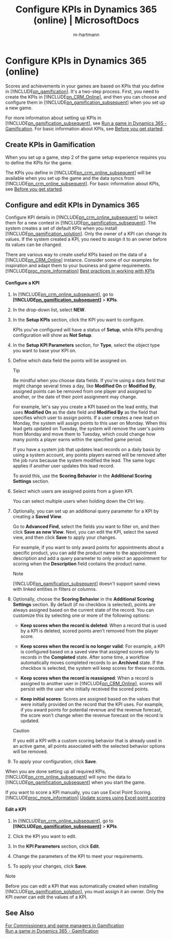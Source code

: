 ﻿---
title: "Configure KPIs in Dynamics 365 (online) | MicrosoftDocs"
ms.custom: ""
ms.date: "04/18/2017"
ms.reviewer: ""
ms.service: "gamification"
ms.suite: ""
ms.tgt_pltfrm: ""
ms.topic: "get-started-article"
applies_to: 
  - "Dynamics 365 (online)"
ms.assetid: b0c9af15-5cdf-4f8b-838c-49bf5dd50b6b
caps.latest.revision: 29
author: "m-hartmann"
ms.author: "mhart"
manager: "sakudes"
---
# Configure KPIs in Dynamics 365 (online)
Scores and achievements in your games are based on KPIs that you define in [!INCLUDE[pn_gamification](includes/pn-gamification-md.md)]. It's a two-step process. First, you need to create the KPIs in [!INCLUDE[pn_CRM_Online](includes/pn-crm-online-md.md)], and then you can choose and configure them in [!INCLUDE[pn_gamification_subsequent](includes/pn-gamification-subsequent-md.md)] when you set up a new game.  
  
 For more information about setting up KPIs in [!INCLUDE[pn_gamification_subsequent](includes/pn-gamification-subsequent-md.md)], see [Run a game in Dynamics 365 - Gamification](run-a-game-in-dynamics-365-gamification.md). For basic information about KPIs, see [Before you get started](before-you-get-started.md).  
  
<a name="BKMK_createKPI"></a>   
## Create KPIs in Gamification  
 When you set up a game, step 2 of the game setup experience requires you to define the KPIs for the game.  
  
 The KPIs you define in [!INCLUDE[pn_crm_online_subsequent](includes/pn-crm-online-subsequent-md.md)] will be available when you set up the game and the data syncs from [!INCLUDE[pn_crm_online_subsequent](includes/pn-crm-online-subsequent-md.md)]. For basic information about KPIs, see [Before you get started](before-you-get-started.md).  
  
<a name="BKMK_ConfigureKPI"></a>   
## Configure and edit KPIs in Dynamics 365  
 Configure KPI details  in [!INCLUDE[pn_crm_online_subsequent](includes/pn-crm-online-subsequent-md.md)] to select them for a new contest in [!INCLUDE[pn_gamification_subsequent](includes/pn-gamification-subsequent-md.md)]. The system creates a set of default KPIs when you install [!INCLUDE[pn_gamification_solution](includes/pn-gamification-solution-md.md)]. Only the owner of a KPI can change its values. If the system created a KPI, you need to assign it to an owner before its values can be changed.  
  
 There are various way to create useful KPIs based on the data of a [!INCLUDE[pn_CRM_Online](includes/pn-crm-online-md.md)] instance. Consider some of our examples for inspiration and adapt them to your business and game requirements. [!INCLUDE[proc_more_information](includes/proc-more-information-md.md)] [Best practices in working with KPIs](best-practices-in-working-with-kpis.md)  
  
#### Configure a KPI  
  
1.  In [!INCLUDE[pn_crm_online_subsequent](includes/pn-crm-online-subsequent-md.md)], go to **[!INCLUDE[pn_gamification_subsequent](includes/pn-gamification-subsequent-md.md)]** > **KPIs**.  
  
2.  In the drop-down list, select **NEW**.  
  
3.  In the **Setup KPIs** section, click the KPI you want to configure.  
  
     KPIs you've configured will have a status of **Setup**, while KPIs pending configuration will show as **Not Setup**.  
  
4.  In the **Setup KPI Parameters** section, for **Type**, select the object type you want to base your KPI on.  
  
5.  Define which data field the points will be assigned on.  
  
    > [!TIP]
    >  Be mindful when you choose data fields. If you're using a data field that might change several times a day, like **Modified On** or **Modified By**, assigned points can be removed from one player and assigned to another, or the date of their point assignment may change.  
    >   
    >  For example, let's say you create a KPI  based on  the lead entity, that uses **Modified On** as the date field and **Modified By** as the field that specifies which user to assign points. If a user creates a new lead  on Monday, the system will assign points to this user on Monday. When this lead gets updated on Tuesday, the system will remove the user's points from Monday and move them to Tuesday, which could  change how many points a player earns within the specified game period.  
    >   
    >  If you have a system job that updates lead records on  a daily basis by using a system account, any points players earned will be removed after the job runs because the system modified the lead. The same logic applies if another user updates this lead record.  
    >   
    >  To avoid this, use the **Scoring Behavior** in the **Additional Scoring Settings** section.  
  
6.  Select which users are assigned points from a given KPI.  
  
     You can select multiple users when holding down the Ctrl key.  
  
7.  Optionally, you can set up an additional query parameter for a KPI by creating a **Saved View**.  
  
     Go to **Advanced Find**, select the fields you want to filter on, and then click **Save as new View**. Next, you can edit the KPI, select the saved view, and then click **Save** to apply your changes.  
  
     For example, if you want to only award points for appointments about a specific product, you can add the product name to the appointment description and add a query parameter to only select an appointment for scoring when the **Description** field contains the product name.  
  
    > [!NOTE]
    > [!INCLUDE[pn_gamification_subsequent](includes/pn-gamification-subsequent-md.md)] doesn't support saved views with linked entities in filters or columns.  
  
8.  Optionally, choose the **Scoring Behavior** in the **Additional Scoring Settings** section. By default (if no checkbox is selected), points are always assigned based on the current state of the record. You can customize this by selecting one or more of the following options:  
  
    - **Keep scores when the record is deleted**: When a record that is used by a KPI is deleted, scored points aren't removed from the player score.  
  
    - **Keep scores when the record is no longer valid**: For example, a KPI is configured based on a  saved view that assigned scores only to records in the **Completed** state. After some time, a workflow automatically moves completed records to an **Archived** state. If the checkbox is selected, the system will keep scores for these records.  
  
    - **Keep scores when the record is reassigned**: When a record is assigned to another user in [!INCLUDE[pn_CRM_Online](includes/pn-crm-online-md.md)], scores will persist with the user who initially received the scored points.  
  
    - **Keep initial scores**: Scores are assigned based on the values that were initially provided on the record that the KPI uses. For example, if you award points for potential revenue and the revenue forecast, the score won't change when the revenue forecast on the record is updated.  
  
    > [!CAUTION]
    >  If you edit a KPI with a custom scoring behavior that is already used in an active game, all points associated with the selected behavior options will be removed.  
  
9. To apply your configuration, click **Save**.  
  
 When you are done setting up all required KPIs, [!INCLUDE[pn_crm_online_subsequent](includes/pn-crm-online-subsequent-md.md)] will sync the data to [!INCLUDE[pn_gamification_subsequent](includes/pn-gamification-subsequent-md.md)] when you start the game.  
  
 If you want to score a KPI manually, you can use Excel Point Scoring. [!INCLUDE[proc_more_information](includes/proc-more-information-md.md)] [Update scores using Excel point scoring](update-scores-using-excel-point-scoring.md)  
  
#### Edit a KPI  
  
1.  In [!INCLUDE[pn_crm_online_subsequent](includes/pn-crm-online-subsequent-md.md)], go to **[!INCLUDE[pn_gamification_subsequent](includes/pn-gamification-subsequent-md.md)]** > **KPIs**.  
  
2.  Click the KPI you want to edit.  
  
3.  In the **KPI Parameters** section, click **Edit**.  
  
4.  Change the parameters of the KPI to meet your requirements.  
  
5.  To apply your changes, click **Save**.  
  
> [!NOTE]
>  Before you can edit a KPI that was automatically created when installing [!INCLUDE[pn_gamification_solution](includes/pn-gamification-solution-md.md)], you must assign it an owner. Only the KPI owner can edit the values of a KPI.  
  
## See Also  
 [For Commissioners and game managers in Gamification](for-commissioners-and-game-managers-in-gamification.md)   
 [Run a game in Dynamics 365 - Gamification](run-a-game-in-dynamics-365-gamification.md)